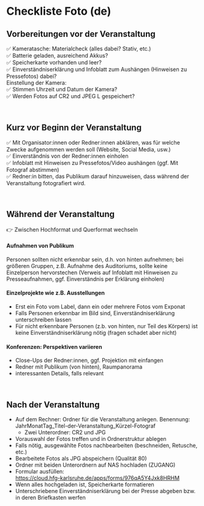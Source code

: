 # Checkliste Foto (de)

## Vorbereitungen vor der Veranstaltung

:white_check_mark: Kameratasche: Materialcheck (alles dabei? Stativ, etc.)  
:white_check_mark: Batterie geladen, ausreichend Akkus?  
:white_check_mark: Speicherkarte vorhanden und leer?  
:white_check_mark: Einverständniserklärung und Infoblatt zum Aushängen (Hinweisen zu Pressefotos) dabei?  
Einstellung der Kamera:  
:white_check_mark: Stimmen Uhrzeit und Datum der Kamera?  
:white_check_mark: Werden Fotos auf CR2 und JPEG L gespeichert?

&nbsp;

## Kurz vor Beginn der Veranstaltung

:white_check_mark: Mit Organisator:innen oder Redner:innen abklären, was für welche Zwecke aufgenommen werden soll (Website, Social Media, usw.)  
:white_check_mark: Einverständnis von der Redner:innen einholen  
:white_check_mark: Infoblatt mit Hinweisen zu Pressefotos/Video aushängen (ggf. Mit Fotograf abstimmen)  
:white_check_mark: Redner:in bitten, das Publikum darauf hinzuweisen, dass während der Veranstaltung fotografiert wird.

&nbsp;

## Während der Veranstaltung
:point_right: Zwischen Hochformat und Querformat wechseln

#### Aufnahmen von Publikum
Personen sollten nicht erkennbar sein, d.h. von hinten aufnehmen; bei größeren Gruppen, z.B. Aufnahme des Auditoriums, sollte keine Einzelperson hervorstechen (Verweis auf Infoblatt mit Hinweisen zu Presseaufnahmen, ggf. Einverständnis per Erklärung einholen)

#### Einzelprojekte wie z.B. Ausstellungen
- Erst ein Foto vom Label, dann ein oder mehrere Fotos vom Exponat
- Falls Personen erkennbar im Bild sind, Einverständniserklärung unterschreiben lassen
- Für nicht erkennbare Personen (z.b. von hinten, nur Teil des Körpers) ist keine Einverständniserklärung nötig (fragen schadet aber nicht)

#### Konferenzen: Perspektiven variieren
- Close-Ups der Redner:innen, ggf. Projektion mit einfangen
- Redner mit Publikum (von hinten), Raumpanorama
- interessanten Details, falls relevant



&nbsp;

## Nach der Veranstaltung

- Auf dem Rechner: Ordner für die Veranstaltung anlegen. Benennung: JahrMonatTag_Titel-der-Veranstaltung_Kürzel-Fotograf
   - Zwei Unterordner: CR2 und JPG
- Vorauswahl der Fotos treffen und in Ordnerstruktur ablegen
- Falls nötig, ausgewählte Fotos nachbearbeiten (beschneiden, Retusche, etc.)
- Bearbeitete Fotos als JPG abspeichern (Qualität 80)
- Ordner mit beiden Unterordnern auf NAS hochladen (ZUGANG)
- Formular ausfüllen:  
https://cloud.hfg-karlsruhe.de/apps/forms/976qA5Y4Jxk8HRHM
- Wenn alles hochgeladen ist, Speicherkarte formatieren
- Unterschriebene Einverständniserklärung bei der Presse abgeben bzw. in deren Briefkasten werfen
